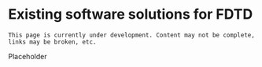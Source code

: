 # Existing software solutions for FDTD

```{warning}
This page is currently under development. Content may not be complete, links may be broken, etc.
```

Placeholder